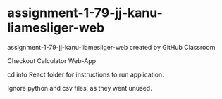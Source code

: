 # assignment-1-79-jj-kanu-liamesliger-web
assignment-1-79-jj-kanu-liamesliger-web created by GitHub Classroom

Checkout Calculator Web-App

cd into React folder for instructions to run application.

Ignore python and csv files, as they went unused.

